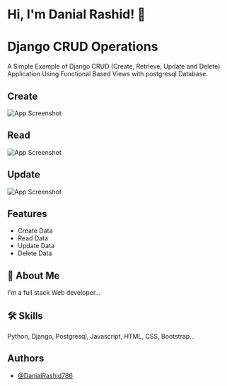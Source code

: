 
# Hi, I'm Danial Rashid! 👋


# Django CRUD Operations

A Simple Example of Django CRUD (Create, Retrieve, Update and Delete) Application Using Functional Based Views with postgresql Database.






## Create

![App Screenshot](https://via.placeholder.com/468x300?text=App+Screenshot+Here)

## Read

![App Screenshot](https://via.placeholder.com/468x300?text=App+Screenshot+Here)

## Update

![App Screenshot](https://via.placeholder.com/468x300?text=App+Screenshot+Here)
## Features

- Create Data
- Read Data
- Update Data
- Delete Data


## 🚀 About Me
I'm a full stack Web developer...


## 🛠 Skills
Python, Django, Postgresql, Javascript, HTML, CSS, Bootstrap...


## Authors

- [@DanialRashid786](https://github.com/DanialRashid786)


